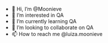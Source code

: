 - 👋 Hi, I’m @Moonieve
- 👀 I’m interested in QA
- 🌱 I’m currently learning QA
- 💞️ I’m looking to collaborate on QA
- 📫 How to reach me @luiza.moonieve

<!---
Moonieve/Moonieve is a ✨ special ✨ repository because its `README.md` (this file) appears on your GitHub profile.
You can click the Preview link to take a look at your changes.
--->
